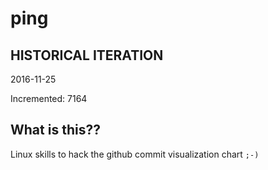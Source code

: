 # ping

## HISTORICAL ITERATION
2016-11-25

Incremented: 7164

## What is this?? 
Linux skills to hack the github commit visualization chart `;-)`
